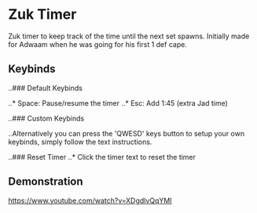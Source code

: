 # Zuk Timer

Zuk timer to keep track of the time until the next set spawns.
Initially made for Adwaam when he was going for his first 1 def cape.

## Keybinds

..### Default Keybinds

..* Space: Pause/resume the timer
..* Esc: Add 1:45 (extra Jad time)

..### Custom Keybinds

..Alternatively you can press the 'QWESD' keys button to setup your own keybinds, simply follow the text instructions.

..### Reset Timer
..* Click the timer text to reset the timer

## Demonstration

https://www.youtube.com/watch?v=XDgdlvQqYMI